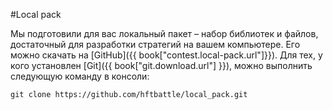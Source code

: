 #Local pack

Мы подготовили для вас локальный пакет – набор библиотек и файлов, достаточный для разработки стратегий на вашем компьютере. Его можно скачать на [GitHub]({{ book["contest.local-pack.url"]}}). Для тех, у кого установлен [Git]({{ book["git.download.url"] }}), можно выполнить следующую команду в консоли:
```
git clone https://github.com/hftbattle/local_pack.git
```

